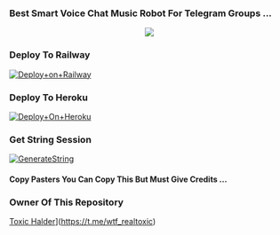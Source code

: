 ### Best Smart Voice Chat Music Robot For Telegram Groups ...


<p align="center"><a href="https://t.me/adityahalder"><img src="https://telegra.ph/file/95d0ad6ac9784ab56df7b.jpg"></a></p>




### Deploy To Railway

[![Deploy+on+Railway](https://railway.app/button.svg)](https://railway.app/new/template?template=https://github.com/toxictelegram1/ADITYA&envs=API_ID,API_HASH,BOT_TOKEN,DURATION_LIMIT,STRING_SESSION,SUDO_USERS)


### Deploy To Heroku

[![Deploy+On+Heroku](https://www.herokucdn.com/deploy/button.svg)](https://heroku.com/deploy?template=https://github.com/toxictelegram1/ADITYA)



### Get String Session

[![GenerateString](https://img.shields.io/badge/repl.it-generateString-yellowgreen)](https://replit.com/@AdityaHalder/StringSession)



#### Copy Pasters You Can Copy This But Must Give Credits ...

### Owner Of This Repository
[Toxic Halder](https://t.me/Dangerousfighterchannel)](https://t.me/wtf_realtoxic)
